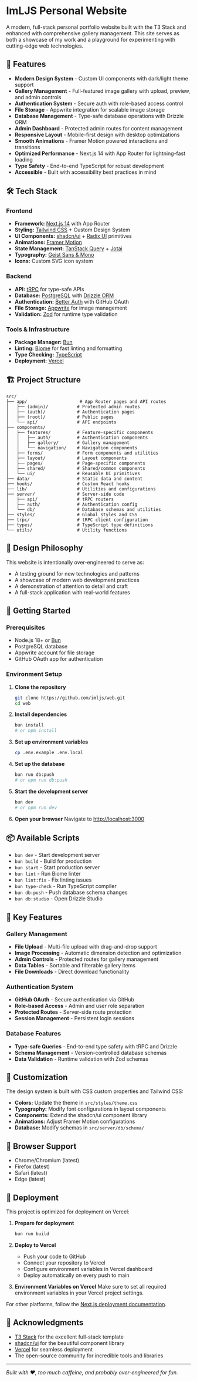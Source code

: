 # ImLJS Personal Website

A modern, full-stack personal portfolio website built with the T3 Stack and enhanced with comprehensive gallery management. This site serves as both a showcase of my work and a playground for experimenting with cutting-edge web technologies.

## 🚀 Features

- **Modern Design System** - Custom UI components with dark/light theme support
- **Gallery Management** - Full-featured image gallery with upload, preview, and admin controls
- **Authentication System** - Secure auth with role-based access control
- **File Storage** - Appwrite integration for scalable image storage
- **Database Management** - Type-safe database operations with Drizzle ORM
- **Admin Dashboard** - Protected admin routes for content management
- **Responsive Layout** - Mobile-first design with desktop optimizations
- **Smooth Animations** - Framer Motion powered interactions and transitions
- **Optimized Performance** - Next.js 14 with App Router for lightning-fast loading
- **Type Safety** - End-to-end TypeScript for robust development
- **Accessible** - Built with accessibility best practices in mind

## 🛠️ Tech Stack

### Frontend
- **Framework:** [Next.js 14](https://nextjs.org) with App Router
- **Styling:** [Tailwind CSS](https://tailwindcss.com) + Custom Design System
- **UI Components:** [shadcn/ui](https://ui.shadcn.com) + [Radix UI](https://radix-ui.com) primitives
- **Animations:** [Framer Motion](https://www.framer.com/motion/)
- **State Management:** [TanStack Query](https://tanstack.com/query) + [Jotai](https://jotai.org)
- **Typography:** [Geist Sans & Mono](https://vercel.com/font)
- **Icons:** Custom SVG icon system

### Backend
- **API:** [tRPC](https://trpc.io) for type-safe APIs
- **Database:** [PostgreSQL](https://postgresql.org) with [Drizzle ORM](https://orm.drizzle.team)
- **Authentication:** [Better Auth](https://better-auth.com) with GitHub OAuth
- **File Storage:** [Appwrite](https://appwrite.io) for image management
- **Validation:** [Zod](https://zod.dev) for runtime type validation

### Tools & Infrastructure
- **Package Manager:** [Bun](https://bun.sh)
- **Linting:** [Biome](https://biomejs.dev) for fast linting and formatting
- **Type Checking:** [TypeScript](https://typescriptlang.org)
- **Deployment:** [Vercel](https://vercel.com)

## 🏗️ Project Structure

```
src/
├── app/                    # App Router pages and API routes
│   ├── (admin)/           # Protected admin routes
│   ├── (auth)/            # Authentication pages
│   ├── (root)/            # Public pages
│   └── api/               # API endpoints
├── components/
│   ├── features/          # Feature-specific components
│   │   ├── auth/          # Authentication components
│   │   ├── gallery/       # Gallery management
│   │   └── navigation/    # Navigation components
│   ├── forms/             # Form components and utilities
│   ├── layout/            # Layout components
│   ├── pages/             # Page-specific components
│   ├── shared/            # Shared/common components
│   └── ui/                # Reusable UI primitives
├── data/                  # Static data and content
├── hooks/                 # Custom React hooks
├── lib/                   # Utilities and configurations
├── server/                # Server-side code
│   ├── api/               # tRPC routers
│   ├── auth/              # Authentication config
│   └── db/                # Database schemas and utilities
├── styles/                # Global styles and CSS
├── trpc/                  # tRPC client configuration
├── types/                 # TypeScript type definitions
└── utils/                 # Utility functions
```

## 🎨 Design Philosophy

This website is intentionally over-engineered to serve as:
- A testing ground for new technologies and patterns
- A showcase of modern web development practices
- A demonstration of attention to detail and craft
- A full-stack application with real-world features

## 🚀 Getting Started

### Prerequisites
- Node.js 18+ or [Bun](https://bun.sh)
- PostgreSQL database
- Appwrite account for file storage
- GitHub OAuth app for authentication

### Environment Setup

1. **Clone the repository**
   ```bash
   git clone https://github.com/imljs/web.git
   cd web
   ```

2. **Install dependencies**
   ```bash
   bun install
   # or npm install
   ```

3. **Set up environment variables**
   ```bash
   cp .env.example .env.local
   ```

4. **Set up the database**
   ```bash
   bun run db:push
   # or npm run db:push
   ```

5. **Start the development server**
   ```bash
   bun dev
   # or npm run dev
   ```

6. **Open your browser**
   Navigate to [http://localhost:3000](http://localhost:3000)

## 📦 Available Scripts

- `bun dev` - Start development server
- `bun build` - Build for production  
- `bun start` - Start production server
- `bun lint` - Run Biome linter
- `bun lint:fix` - Fix linting issues
- `bun type-check` - Run TypeScript compiler
- `bun db:push` - Push database schema changes
- `bun db:studio` - Open Drizzle Studio

## 🎯 Key Features

### Gallery Management
- **File Upload** - Multi-file upload with drag-and-drop support
- **Image Processing** - Automatic dimension detection and optimization
- **Admin Controls** - Protected routes for gallery management
- **Data Tables** - Sortable and filterable gallery items
- **File Downloads** - Direct download functionality

### Authentication System
- **GitHub OAuth** - Secure authentication via GitHub
- **Role-based Access** - Admin and user role separation
- **Protected Routes** - Server-side route protection
- **Session Management** - Persistent login sessions

### Database Features
- **Type-safe Queries** - End-to-end type safety with tRPC and Drizzle
- **Schema Management** - Version-controlled database schemas
- **Data Validation** - Runtime validation with Zod schemas

## 🔧 Customization

The design system is built with CSS custom properties and Tailwind CSS:

- **Colors:** Update the theme in `src/styles/theme.css`
- **Typography:** Modify font configurations in layout components
- **Components:** Extend the shadcn/ui component library
- **Animations:** Adjust Framer Motion configurations
- **Database:** Modify schemas in `src/server/db/schema/`

## 📱 Browser Support

- Chrome/Chromium (latest)
- Firefox (latest)
- Safari (latest)
- Edge (latest)

## 🚀 Deployment

This project is optimized for deployment on Vercel:

1. **Prepare for deployment**
   ```bash
   bun run build
   ```

2. **Deploy to Vercel**
   - Push your code to GitHub
   - Connect your repository to Vercel
   - Configure environment variables in Vercel dashboard
   - Deploy automatically on every push to main

3. **Environment Variables on Vercel**
   Make sure to set all required environment variables in your Vercel project settings.

For other platforms, follow the [Next.js deployment documentation](https://nextjs.org/docs/deployment).

## 🙏 Acknowledgments

- [T3 Stack](https://create.t3.gg/) for the excellent full-stack template
- [shadcn/ui](https://ui.shadcn.com/) for the beautiful component library
- [Vercel](https://vercel.com/) for seamless deployment
- The open-source community for incredible tools and libraries

---

*Built with ❤️, too much caffeine, and probably over-engineered for fun.*